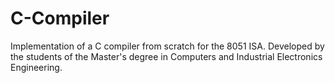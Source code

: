 # C-Compiler
Implementation of a C compiler from scratch for the 8051 ISA. Developed by the students of the Master's degree in Computers and Industrial Electronics Engineering.

